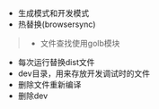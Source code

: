 * 生成模式和开发模式
* 热替换(browsersync)

> * 文件查找使用golb模块
* 每次运行替换dist文件
* dev目录，用来存放开发调试时的文件
* 删除文件重新编译
* 删除dev
